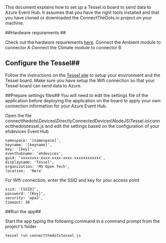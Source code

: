 This document explains how to set up a Tessel.io board to send data to Azure Event Hub. 
It assumes that you have the right tools installed and that you have cloned or downloaded the ConnectTheDots.io project on your machine.

##Hardware requirements ##

Check out the hardware requirements [here](hardware.md).
Connect the Ambient module to connector A
Connect the Climate module to connector B

## Configure the Tessel##

Follow the instructions on the [Tessel site](http://start.tessel.io/install) to setup your environment and the Tessel board.
Make sure you have setup the Wifi connection so that your Tessel board can send data to Azure.

##Prepare settings files##
You will need to edit the settings file of the application before deploying the application on the board to apply your own connection information for your Azure Event Hub.

Open the file connectthedots\Devices\DirectlyConnectedDevices\NodeJS\Tessel.io\connectthedotstessel.js and edit the settings based on the configuration of your ehdevices Event Hub
    
    namespace: '[namespace]',
    keyname: '[keyname]',
    key: '[key]',
    eventhubname: 'ehdevices',
    guid: 'xxxxxxxx-xxxx-xxxx-xxxx-xxxxxxxxxxxx',
    displayname: 'Tessel',
    organization: 'MS Open Tech',
    location:  'Here'
    
For WIfi connection, enter the SSID and key for your access point

    ssid: '[SSID]',
    password: '[Key]',
    security: 'wpa2',
    timeout: 30
    
##Run the app##

Start the app typing the following command in a command prompt from the project's folder
    
    tessel run connectthedotstessel.js


